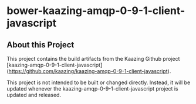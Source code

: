 # bower-kaazing-amqp-0-9-1-client-javascript

## About this Project

This project contains the build artifacts from the Kaazing Github project [kaazing-amqp-0-9-1-client-javascript] (https://github.com/kaazing/kaazing-amqp-0-9-1-client-javascript). 

This project is not intended to be built or changed directly. Instead, it will be updated whenever the kaazing-amqp-0-9-1-client-javascript project is updated and released.
